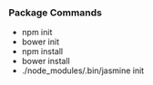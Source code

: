 
### Package Commands
- npm init
- bower init
- npm install
- bower install
- ./node_modules/.bin/jasmine init
